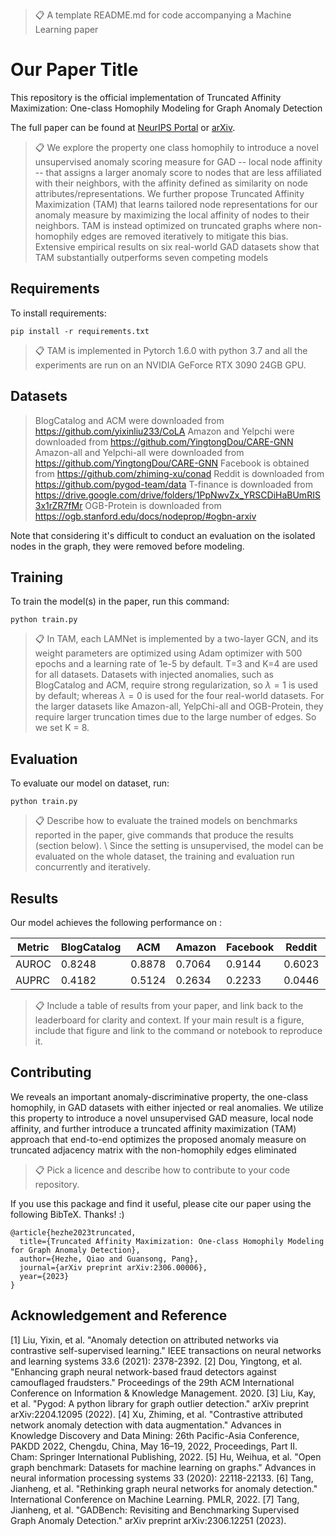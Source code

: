>📋  A template README.md for code accompanying a Machine Learning paper

# Our Paper Title

This repository is the official implementation of Truncated Affinity Maximization: One-class
Homophily Modeling for Graph Anomaly Detection 

The full paper can be found at [NeurIPS Portal](https://nips.cc/virtual/2023/poster/70486) or [arXiv](https://arxiv.org/pdf/2306.00006.pdf).



[//]: # ( Optional: include a graphic explaining your approach/main result, bibtex entry, link to demos, blog posts and tutorials)
>📋  We explore the  property one class homophily to introduce a novel unsupervised anomaly scoring measure for GAD -- local node affinity -- that assigns a larger anomaly score to nodes that are less affiliated with their neighbors, with the affinity defined as similarity on node attributes/representations.
We further propose Truncated Affinity Maximization (TAM) that learns tailored node representations for our anomaly measure by maximizing the local affinity of nodes to their neighbors.
TAM is instead optimized on truncated graphs where non-homophily edges are removed iteratively to mitigate this bias. Extensive empirical results on six real-world GAD datasets show that TAM substantially outperforms seven competing models
>
## Requirements

To install requirements:

```setup
pip install -r requirements.txt
```

[//]: # (Describe how to set up the environment, e.g. pip/conda/docker commands, download datasets, etc...)
>📋  TAM is implemented in Pytorch 1.6.0 with python 3.7 and all the experiments are run on an NVIDIA GeForce RTX 3090 24GB GPU.

## Datasets
> BlogCatalog and ACM were downloaded from https://github.com/yixinliu233/CoLA 
> Amazon and Yelpchi were downloaded from  https://github.com/YingtongDou/CARE-GNN
> Amazon-all and Yelpchi-all were downloaded from  https://github.com/YingtongDou/CARE-GNN
> Facebook is obtained from  https://github.com/zhiming-xu/conad
> Reddit is downloaded from https://github.com/pygod-team/data
> T-finance is downloaded from https://drive.google.com/drive/folders/1PpNwvZx_YRSCDiHaBUmRIS3x1rZR7fMr
> OGB-Protein is downloaded from https://ogb.stanford.edu/docs/nodeprop/#ogbn-arxiv


Note that considering it's difficult to conduct an evaluation on the isolated nodes in the graph, they were removed before modeling.
## Training

To train the model(s) in the paper, run this command:

```train
python train.py
```

>📋  In TAM, each LAMNet is implemented by a two-layer GCN, and its weight parameters are optimized using Adam optimizer with 500 epochs and a learning rate of 1e-5 by default. 
T=3 and K=4 are used for all datasets. Datasets with injected anomalies, such as BlogCatalog and ACM, require strong regularization, so $\lambda=1$ is used by default; whereas $\lambda=0$ is used for the four real-world datasets.
For the larger datasets like Amazon-all, YelpChi-all and OGB-Protein, they require larger truncation times  due to the large number of edges. So we set K = 8.
## Evaluation

To evaluate our model on dataset,  run:

```eval
python train.py 
```
>📋  Describe how to evaluate the trained models on benchmarks reported in the paper, give commands that produce the results (section below). \\
Since the setting is unsupervised, the model can be evaluated on the whole dataset, the training and evaluation run concurrently and iteratively.
## Results
Our model achieves the following performance on :

| Metric | BlogCatalog | ACM      | Amazon         | Facebook | Reddit | YelpChi |
|--------|-------------|----------|----------------|----------|--------|--------|
| AUROC  | 0.8248      | 0.8878   | 0.7064         | 0.9144   | 0.6023 | 0.5643 |
| AUPRC  | 0.4182      | 0.5124   | 0.2634   | 0.2233  | 0.0446 | 0.0778 |
>📋  Include a table of results from your paper, and link back to the leaderboard for clarity and context. If your main result is a figure, include that figure and link to the command or notebook to reproduce it. 


## Contributing
We reveals an important anomaly-discriminative property, the one-class homophily, in GAD datasets with either injected or real anomalies. We utilize this property to introduce a novel unsupervised GAD measure, local node affinity, and further introduce a truncated affinity maximization
(TAM) approach that end-to-end optimizes the proposed anomaly measure on truncated adjacency  matrix with the non-homophily edges eliminated



>📋  Pick a licence and describe how to contribute to your code repository. 

If you use this package and find it useful, please cite our paper using the following BibTeX. Thanks! :)

```
@article{hezhe2023truncated,
  title={Truncated Affinity Maximization: One-class Homophily Modeling for Graph Anomaly Detection},
  author={Hezhe, Qiao and Guansong, Pang},
  journal={arXiv preprint arXiv:2306.00006},
  year={2023}
}
```

## Acknowledgement and Reference
[1] Liu, Yixin, et al. "Anomaly detection on attributed networks via contrastive self-supervised learning." IEEE transactions on neural networks and learning systems 33.6 (2021): 2378-2392.
[2] Dou, Yingtong, et al. "Enhancing graph neural network-based fraud detectors against camouflaged fraudsters." Proceedings of the 29th ACM International Conference on Information & Knowledge Management. 2020.
[3] Liu, Kay, et al. "Pygod: A python library for graph outlier detection." arXiv preprint arXiv:2204.12095 (2022).
[4] Xu, Zhiming, et al. "Contrastive attributed network anomaly detection with data augmentation." Advances in Knowledge Discovery and Data Mining: 26th Pacific-Asia Conference, PAKDD 2022, Chengdu, China, May 16–19, 2022, Proceedings, Part II. Cham: Springer International Publishing, 2022.
[5] Hu, Weihua, et al. "Open graph benchmark: Datasets for machine learning on graphs." Advances in neural information processing systems 33 (2020): 22118-22133.
[6] Tang, Jianheng, et al. "Rethinking graph neural networks for anomaly detection." International Conference on Machine Learning. PMLR, 2022.
[7] Tang, Jianheng, et al. "GADBench: Revisiting and Benchmarking Supervised Graph Anomaly Detection." arXiv preprint arXiv:2306.12251 (2023).
